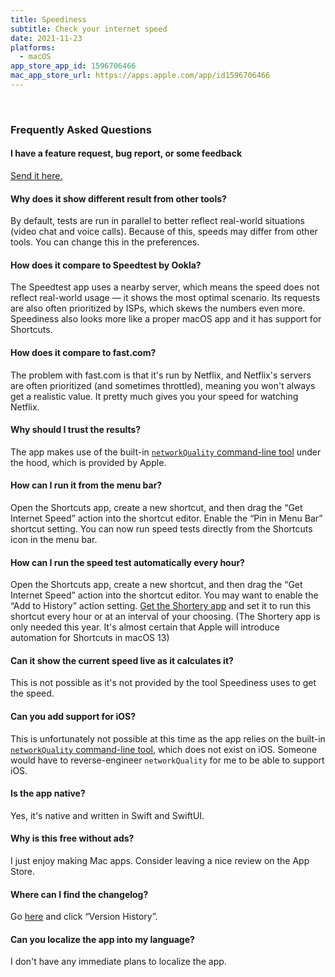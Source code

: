 ```yaml
---
title: Speediness
subtitle: Check your internet speed
date: 2021-11-23
platforms:
  - macOS
app_store_app_id: 1596706466
mac_app_store_url: https://apps.apple.com/app/id1596706466
---
```


<br>

<h3 id="faq">Frequently Asked Questions</h3>

#### I have a feature request, bug report, or some feedback

[Send it here.](https://sindresorhus.com/feedback/?product=Speediness&referrer=Website-FAQ)

<a id="different-result"></a>
#### Why does it show different result from other tools?

By default, tests are run in parallel to better reflect real-world situations (video chat and voice calls). Because of this, speeds may differ from other tools. You can change this in the preferences.

<a id="ookla"></a>
#### How does it compare to Speedtest by Ookla?

The Speedtest app uses a nearby server, which means the speed does not reflect real-world usage — it shows the most optimal scenario. Its requests are also often prioritized by ISPs, which skews the numbers even more. Speediness also looks more like a proper macOS app and it has support for Shortcuts.

<a id="fast"></a>
#### How does it compare to fast.com?

The problem with fast.com is that it's run by Netflix, and Netflix's servers are often prioritized (and sometimes throttled), meaning you won't always get a realistic value. It pretty much gives you your speed for watching Netflix.

#### Why should I trust the results?

The app makes use of the built-in [`networkQuality` command-line tool](https://support.apple.com/en-gb/HT212313) under the hood, which is provided by Apple.

#### How can I run it from the menu bar?

Open the Shortcuts app, create a new shortcut, and then drag the “Get Internet Speed” action into the shortcut editor. Enable the “Pin in Menu Bar” shortcut setting. You can now run speed tests directly from the Shortcuts icon in the menu bar.

<a id="scheduled"></a>
#### How can I run the speed test automatically every hour?

Open the Shortcuts app, create a new shortcut, and then drag the “Get Internet Speed” action into the shortcut editor. You may want to enable the “Add to History” action setting. [Get the Shortery app](https://apps.apple.com/no/app/shortery/id1594183810?mt=12) and set it to run this shortcut every hour or at an interval of your choosing. (The Shortery app is only needed this year. It's almost certain that Apple will introduce automation for Shortcuts in macOS 13)

#### Can it show the current speed live as it calculates it?

This is not possible as it's not provided by the tool Speediness uses to get the speed.

<a id="ios"></a>
#### Can you add support for iOS?

This is unfortunately not possible at this time as the app relies on the built-in [`networkQuality` command-line tool](https://support.apple.com/en-gb/HT212313), which does not exist on iOS. Someone would have to reverse-engineer `networkQuality` for me to be able to support iOS.

#### Is the app native?

Yes, it's native and written in Swift and SwiftUI.

#### Why is this free without ads?

I just enjoy making Mac apps. Consider leaving a nice review on the App Store.

#### Where can I find the changelog?

Go [here](https://apps.apple.com/app/id1596706466) and click “Version History”.

#### Can you localize the app into my language?

I don't have any immediate plans to localize the app.
